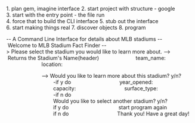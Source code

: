 1. plan gem, imagine interface
2. start project with structure - google
3. start with the entry point - the file run
4. force that to build the CLI interface
5. stub out the interface
6. start making things real
7. discover objects
8. program

-- A Command Line Interface for details about MLB stadiums --
 Welcome to MLB Stadium Fact Finder --> Please select the stadium you would like to learn more about. --> 
 Returns the Stadium's Name(header)
                        team_name: 
                        location:

                        --> Would you like to learn more about this stadium? y/n?
                                -if y do
                                year_opened:
                                capacity:
                                surface_type:
                                -if n do
                                Would you like to select another stadium? y/n?
                                if y do 
                                start program again
                                if n do
                                Thank you! Have a great day!
